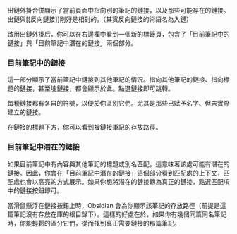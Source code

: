 出鏈外掛合併顯示了當前頁面中指向別的筆記的鏈接，以及那些可能存在的鏈接。出鏈與[[反向鏈接]]剛好是相對的。（其實反向鏈接的術語名為入鏈）

啟用出鏈外掛后，你可以在右邊欄中看到一個新的標籤頁，包含了「目前筆記中的鏈接」與「目前筆記中潛在的鏈接」兩個部分。

### 目前筆記中的鏈接

這一部分顯示了當前筆記中鏈接到其他筆記的情況。指向其他筆記的鏈接、指向標題的鏈接，甚至塊鏈接，都會顯示於此。點選鏈接即可跳轉。

每種鏈接都有各自的符號，以便於你區別它們。尤其是那些已賦予名字、但未實際建立的鏈接。

在鏈接的標題下方，你可以看到被鏈接筆記的存放路徑。

###

### 目前筆記中潛在的鏈接

如果目前筆記中有內容與其他筆記的標題或別名匹配，這意味著該處可能有潛在的鏈接。因此，你會在「目前筆記中潛在的鏈接」這個部分看到匹配處的上下文，匹配處也會以高亮的方式展示。如果你想將潛在的鏈接轉為真正的鏈接，點選匹配項中的鏈接按鈕即可。

當滑鼠懸浮在鏈接按鈕上時，Obsidian 會為你顯示該筆記的存放路徑（前提是這篇筆記沒有存放在庫的根目錄下）。這樣的好處在於，如果你有幾個同篇同名筆記時，你能輕鬆的區分它們，從而找到真正需要鏈接的那篇筆記。